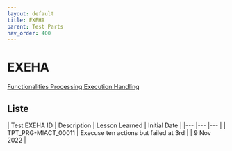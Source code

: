```yaml
---
layout: default
title: EXEHA
parent: Test Parts
nav_order: 400
---
```


# EXEHA

[Functionalities Processing Execution Handling](../../../../FCT--Documentation/docs/functionalities/processing/EXEHA)

## Liste

| Test EXEHA ID   	| Description  	| Lesson Learned  	| Initial Date  	|
|---	|---	|---	|
| TPT_PRG-MIACT_00011  	| Execuse ten actions but failed at 3rd   	|    | 9 Nov 2022  	|
